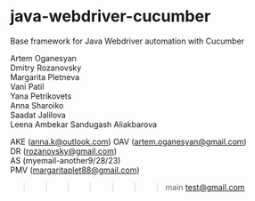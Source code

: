 # java-webdriver-cucumber

Base framework for Java Webdriver automation with Cucumber





Artem Oganesyan  
Dmitry Rozanovsky  
Margarita Pletneva  
Vani Patil  
Yana Petrikovets  
Anna Sharoiko  
Saadat Jalilova  
Leena Ambekar 
Sandugash Aliakbarova

AKE (anna.k@outlook.com)
OAV (artem.oganesyan@gmail.com)  
DR (rozanovsky@gmail.com)  
AS (myemail-another9/28/23)  
PMV (margaritaplet88@gmail.com)



>>>>>>> main
test@gmail.com  
